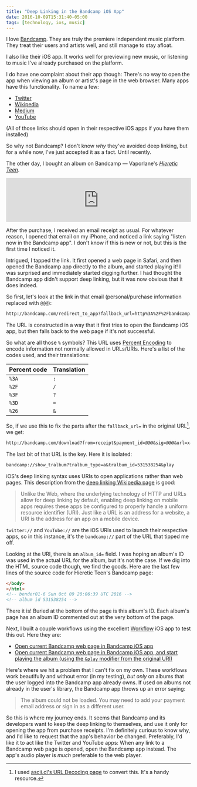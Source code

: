 ```yaml
---
title: "Deep Linking in the Bandcamp iOS App"
date: 2016-10-09T15:31:40-05:00
tags: [technology, ios, music]
---
```


I love [Bandcamp](http://bandcamp.com). They are truly the premiere independent music platform. They treat their users and artists well, and still manage to stay afloat.

I also like their iOS app. It works well for previewing new music, or listening to music I've already purchased on the platform.

I do have one complaint about their app though: There's no way to open the app when viewing an album or artist's page in the web browser. Many apps have this functionality. To name a few:

- [Twitter](http://twitter.com/hisaac)
- [Wikipedia](https://en.wikipedia.org/wiki/Bandcamp)
- [Medium](https://medium.com/@fireland/my-dead-girlfriends-bot-9dc6a2f55ce3#.xysv1y5b9)
- [YouTube](https://youtu.be/blpe_sGnnP4)

(All of those links should open in their respective iOS apps if you have them installed)

So why not Bandcamp? I don't know *why* they've avoided deep linking, but for a while now, I've just accepted it as a fact. Until recently.

The other day, I bought an album on Bandcamp — Vaporlane's [*Hieretic Teen*](https://usonian.bandcamp.com/album/hieratic-teen).

<iframe style="border: 0; width: 100%; height: 120px;" src="https://bandcamp.com/EmbeddedPlayer/album=531538254/size=large/bgcol=ffffff/linkcol=0687f5/tracklist=false/artwork=small/transparent=true/" seamless><a href="http://usonian.bandcamp.com/album/hieratic-teen">Hieratic Teen by Vapor Lanes</a></iframe>

After the purchase, I received an email receipt as usual. For whatever reason, I opened that email on my iPhone, and noticed a link saying "listen now in the Bandcamp app". I don't know if this is new or not, but this is the first time I noticed it.

Intrigued, I tapped the link. It first opened a web page in Safari, and then opened the Bandcamp app directly to the album, and started playing it! I was surprised and immediately started digging further. I had thought the Bandcamp app didn't support deep linking, but it was now obvious that it does indeed.

So first, let's look at the link in that email (personal/purchase information replaced with `@@@`):

```txt
http://bandcamp.com/redirect_to_app?fallback_url=http%3A%2F%2Fbandcamp.com%2Fdownload%3Ffrom%3Dreceipt%26payment_id%3D@@@%26sig%3D@@@&url=x-bandcamp%3A%2F%2Fshow_tralbum%3Ftralbum_type%3Da%26tralbum_id%3D531538254%26play&sig=@@@
```

The URL is constructed in a way that it first tries to open the Bandcamp iOS app, but then falls back to the web page if it's not successful.

So what are all those `%` symbols? This URL uses [Percent Encoding](https://en.wikipedia.org/wiki/Percent-encoding) to encode information not normally allowed in URLs/URIs. Here's a list of the codes used, and their translations:

<!-- TODO: Update table styling -->

| Percent code | Translation |
| ------------ | ----------- |
| `%3A`        | `:`         |
| `%2F`        | `/`         |
| `%3F`        | `?`         |
| `%3D`        | `=`         |
| `%26`        | `&`         |

So, if we use this to fix the parts after the `fallback_url=` in the original URL[^1], we get:

```txt
http://bandcamp.com/download?from=receipt&payment_id=@@@&sig=@@@&url=x-bandcamp://show_tralbum?tralbum_type=a&tralbum_id=531538254&play&sig=@@@
```

The last bit of that URL is the key. Here it is isolated:

```txt
bandcamp://show_tralbum?tralbum_type=a&tralbum_id=531538254&play
```

iOS's deep linking syntax uses URIs to open applications rather than web pages. This description from the [deep linking Wikipedia page](https://en.wikipedia.org/wiki/Mobile_deep_linking) is good:

> Unlike the Web, where the underlying technology of HTTP and URLs allow for deep linking by default, enabling deep linking on mobile apps requires these apps be configured to properly handle a uniform resource identifier (URI). Just like a URL is an address for a website, a URI is the address for an app on a mobile device.

`twitter://` and `YouTube://` are the iOS URIs used to launch their respective apps, so in this instance, it's the `bandcamp://` part of the URL that tipped me off.

Looking at the URI, there is an `album_id=` field. I was hoping an album's ID was used in the actual URL for the album, but it's not the case. If we dig into the HTML source code though, we find the goods. Here are the last few lines of the source code for Hieretic Teen's Bandcamp page:

```html
</body>
</html>
<!-- bender01-6 Sun Oct 09 20:06:39 UTC 2016 -->
<!-- album id 531538254 -->
```

There it is! Buried at the bottom of the page is this album's ID. Each album's page has an album ID commented out at the very bottom of the page.

Next, I built a couple workflows using the excellent [Workflow](https://geo.itunes.apple.com/us/app/workflow-powerful-automation/id915249334?mt=8&uo=4&at=1001laDe) iOS app to test this out. Here they are:

- [Open current Bandcamp web page in Bandcamp iOS app](https://workflow.is/workflows/bd3284f7333e406b87a4500230016ba5)
- [Open current Bandcamp web page in Bandcamp iOS app, and start playing the album (using the `&play` modifier from the original URI)](https://workflow.is/workflows/162f55c816e84cd59624c68e3e95409a)

Here's where we hit a problem that I can't fix on my own. These workflows work beautifully and without error (in my testing), *but only* on albums that the user logged into the Bandcamp app already owns. If used on albums not already in the user's library, the Bandcamp app throws up an error saying:

> The album could not be loaded. You may need to add your payment email address or sign in as a different user.

So this is where my journey ends. It seems that Bandcamp and its developers want to keep the deep linking to themselves, and use it only for opening the app from purchase receipts. I'm definitely curious to know why, and I'd like to request that the app's behavior be changed. Preferably, I'd like it to act like the Twitter and YouTube apps: When any link to a Bandcamp web page is opened, open the Bandcamp app instead. The app's audio player is *much* preferable to the web player.

[^1]:	I used [ascii.cl's URL Decoding page](http://ascii.cl/url-decoding.htm) to convert this. It's a handy resource.
